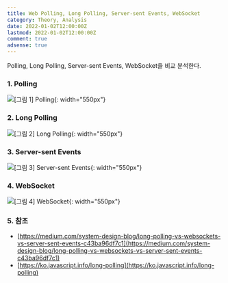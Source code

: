 ```yaml
---
title: Web Polling, Long Polling, Server-sent Events, WebSocket
category: Theory, Analysis
date: 2022-01-02T12:00:00Z
lastmod: 2022-01-02T12:00:00Z
comment: true
adsense: true
---
```


Polling, Long Polling, Server-sent Events, WebSocket을 비교 분석한다.

### 1. Polling

![[그림 1] Polling]({{site.baseurl}}/images/theory_analysis/Web_Polling_Long_Polling_Server-sent_Events_WebSocket/Polling.PNG){: width="550px"}

### 2. Long Polling

![[그림 2] Long Polling]({{site.baseurl}}/images/theory_analysis/Web_Polling_Long_Polling_Server-sent_Events_WebSocket/Long_Polling.PNG){: width="550px"}

### 3. Server-sent Events

![[그림 3] Server-sent Events]({{site.baseurl}}/images/theory_analysis/Web_Polling_Long_Polling_Server-sent_Events_WebSocket/Server-sent_Events.PNG){: width="550px"}

### 4. WebSocket

![[그림 4] WebSocket]({{site.baseurl}}/images/theory_analysis/Web_Polling_Long_Polling_Server-sent_Events_WebSocket/WebSocket.PNG){: width="550px"}

### 5. 참조

* [https://medium.com/system-design-blog/long-polling-vs-websockets-vs-server-sent-events-c43ba96df7c1](https://medium.com/system-design-blog/long-polling-vs-websockets-vs-server-sent-events-c43ba96df7c1)
* [https://ko.javascript.info/long-polling](https://ko.javascript.info/long-polling)

